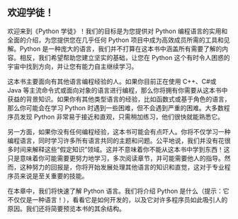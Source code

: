 ## 欢迎学徒！

欢迎来到《Python 学徒》！我们的目标是为您提供对 Python 编程语言的实用和全面的介绍，为您提供您在几乎任何 Python 项目中成为高效成员所需的工具和见解。Python 是一种庞大的语言，我们并不打算在这本书中涵盖所有需要了解的内容。相反，我们希望帮助您建立坚实的基础，让您在 Python 这个有时令人困惑的宇宙中找到方向，并让您有能力自主继续学习。

这本书主要面向有其他语言编程经验的人。如果你目前正在使用 C++、C#或 Java 等主流命令式或面向对象的语言进行编程，那么你将拥有你需要从这本书中获益的背景知识。如果你有其他类型语言的经验，比如函数式或基于角色的语言，那么你可能会在学习 Python 时遇到一些困难，但不会遇到严重的困难。大多数程序员发现 Python 非常易于接近和直观，只需稍加练习，他们很快就能熟悉它。

另一方面，如果你没有任何编程经验，这本书可能会有点吓人。你将不仅学习一种编程语言，同时学习许多所有语言共同的主题和问题。公平地说，我们并没有花很多时间来解释这些“假定知识”领域。这并不意味着你不能从这本书中学到东西！这只是意味着你可能需要更努力地学习，多次阅读章节，并可能需要他人的指导。然而，这种努力的回报是，你将开始发展处理其他语言的知识和直觉，这对于专业程序员来说是至关重要的技能。

在本章中，我们将快速了解 Python 语言。我们将介绍 Python 是什么（提示：它不仅仅是一种语言！），看看它是如何开发的，以及它对许多程序员如此吸引人的原因。我们还将简要预览本书的其余结构。
